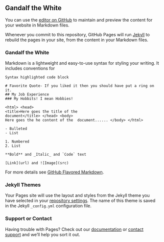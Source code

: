 ## Gandalf the White

You can use the [editor on GitHub](https://github.com/Lifesaver1414/Lifesaver.Github.io/edit/master/README.md) to maintain and preview the content for your website in Markdown files.

Whenever you commit to this repository, GitHub Pages will run [Jekyll](https://jekyllrb.com/) to rebuild the pages in your site, from the content in your Markdown files.

### Gandalf the White

Markdown is a lightweight and easy-to-use syntax for styling your writing. It includes conventions for

```Gandalf the White
Syntax highlighted code block

# Favorite Quote- If you liked it then you should have put a ring on it.
## My Job Experience
### My Hobbits! I mean Hobbies!

<html> <head>  
<title>Here goes the title of the  
document</title> </head> <body>   
Here goes the he content of the  document...... </body> </html>

- Bulleted
- List

1. Numbered
2. List

**Bold** and _Italic_ and `Code` text

[Link](url) and ![Image](src)
```

For more details see [GitHub Flavored Markdown](https://guides.github.com/features/mastering-markdown/).

### Jekyll Themes

Your Pages site will use the layout and styles from the Jekyll theme you have selected in your [repository settings](https://github.com/Lifesaver1414/Lifesaver.Github.io/settings). The name of this theme is saved in the Jekyll `_config.yml` configuration file.

### Support or Contact

Having trouble with Pages? Check out our [documentation](https://help.github.com/categories/github-pages-basics/) or [contact support](https://github.com/contact) and we’ll help you sort it out.
